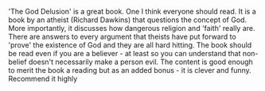 'The God Delusion' is a great book. One I think everyone should read. It is a book by an atheist (Richard Dawkins) that questions the concept of God. More importantly, it discusses how dangerous religion and 'faith' really are. There are answers to every argument that theists have put forward to 'prove' the existence of God and they are all hard hitting. The book should be read even if you are a believer - at least so you can understand that non-belief doesn't necessarily make a person evil. The content is good enough to merit the book a reading but as an added bonus - it is clever and funny. Recommend it highly